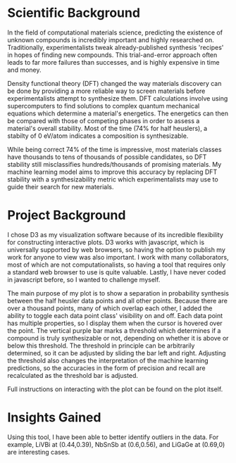 # Scientific Background

In the field of computational materials science, predicting the existence of unknown compounds is incredibly important and highly researched on. Traditionally, experimentalists tweak already-published synthesis 'recipes' in hopes of finding new compounds. This trial-and-error approach often leads to far more failures than successes, and is highly expensive in time and money.  

Density functional theory (DFT) changed the way materials discovery can be done by providing a more reliable way to screen materials before experimentalists attempt to synthesize them. DFT calculations involve using supercomputers to find solutions to complex quantum mechanical equations which determine a material's energetics. The energetics can then be compared with those of competing phases in order to assess a material's overall stability. Most of the time (74% for half heuslers), a stabilty of 0 eV/atom indicates a composition is synthesizable.

While being correct 74% of the time is impressive, most materials classes have thousands to tens of thousands of possible candidates, so DFT stability still misclassifies hundreds/thousands of promising materials. My machine learning model aims to improve this accuracy by replacing DFT stability with a synthesizability metric which experimentalists may use to guide their search for new materials.

# Project Background

I chose D3 as my visualization software because of its incredible flexibility for constructing interactive plots. D3 works with javascript, which is universally supported by web browsers, so having the option to publish my work for anyone to view was also important. I work with many collaborators, most of which are not computationalists, so having a tool that requires only a standard web browser to use is quite valuable. Lastly, I have never coded in javascript before, so I  wanted to challenge myself. 

The main purpose of my plot is to show a separation in probability synthesis between the half heusler data points and all other points. Because there are over a thousand points, many of which overlap each other, I added the ability to toggle each data point class' visibility on and off. Each data point has multiple properties, so I display them when the cursor is hovered over the point. The vertical purple bar marks a threshold which determines if a compound is truly synthesizable or not, depending on whether it is above or below this threshold. The threshold in principle can be arbitrarily determined, so it can be adjusted by sliding the bar left and right. Adjusting the threshold also changes the interpretation of the machine learning predictions, so the accuracies in the form of precision and recall are recalculated as the threshold bar is adjusted.

Full instructions on interacting with the plot can be found on the plot itself.

# Insights Gained

Using this tool, I have been able to better identify outliers in the data. For example, LiVBi at (0.44,0.39), NbSnSb at (0.6,0.56), and LiGaGe at (0.69,0) are interesting cases.

